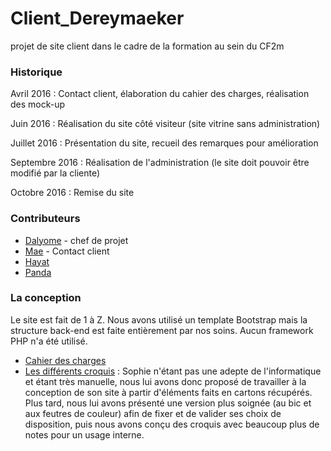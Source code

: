 # Client_Dereymaeker
projet de site client dans le cadre de la formation au sein du CF2m

### Historique
Avril 2016 : Contact client, élaboration du cahier des charges, réalisation des mock-up

Juin 2016 : Réalisation du site côté visiteur (site vitrine sans administration)

Juillet 2016 : Présentation du site, recueil des remarques pour amélioration

Septembre 2016 : Réalisation de l'administration (le site doit pouvoir être modifié par la cliente)

Octobre 2016 : Remise du site

### Contributeurs

- [Dalyome](https://github.com/Dalyome) - chef de projet
- [Mae](https://github.com/webmae) - Contact client
- [Hayat](https://github.com/hayat22)
- [Panda](https://github.com/Pan303)

### La conception

Le site est fait de 1 à Z. Nous avons utilisé un template Bootstrap mais la structure back-end est faite entièrement par nos soins. Aucun framework PHP n'a été utilisé.

- [Cahier des charges](Projet-Sophie.pdf)
- [Les différents croquis](https://github.com/miloon/Website-Sophie-Dereymaeker/tree/master/informations/croquis) : Sophie n'étant pas une adepte de l'informatique et étant très manuelle, nous lui avons donc proposé de travailler à la conception de son site à partir d'éléments faits en cartons récupérés. Plus tard, nous lui avons présenté une version plus soignée (au bic et aux feutres de couleur) afin de fixer et de valider ses choix de disposition, puis nous avons conçu des croquis avec beaucoup plus de notes pour un usage interne.
